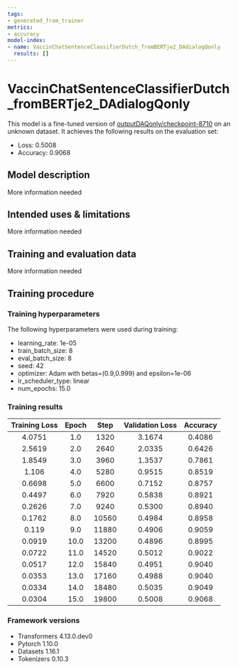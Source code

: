 ```yaml
---
tags:
- generated_from_trainer
metrics:
- accuracy
model-index:
- name: VaccinChatSentenceClassifierDutch_fromBERTje2_DAdialogQonly
  results: []
---
```


<!-- This model card has been generated automatically according to the information the Trainer had access to. You
should probably proofread and complete it, then remove this comment. -->

# VaccinChatSentenceClassifierDutch_fromBERTje2_DAdialogQonly

This model is a fine-tuned version of [outputDAQonly/checkpoint-8710](https://huggingface.co/outputDAQonly/checkpoint-8710) on an unknown dataset.
It achieves the following results on the evaluation set:
- Loss: 0.5008
- Accuracy: 0.9068

## Model description

More information needed

## Intended uses & limitations

More information needed

## Training and evaluation data

More information needed

## Training procedure

### Training hyperparameters

The following hyperparameters were used during training:
- learning_rate: 1e-05
- train_batch_size: 8
- eval_batch_size: 8
- seed: 42
- optimizer: Adam with betas=(0.9,0.999) and epsilon=1e-06
- lr_scheduler_type: linear
- num_epochs: 15.0

### Training results

| Training Loss | Epoch | Step  | Validation Loss | Accuracy |
|:-------------:|:-----:|:-----:|:---------------:|:--------:|
| 4.0751        | 1.0   | 1320  | 3.1674          | 0.4086   |
| 2.5619        | 2.0   | 2640  | 2.0335          | 0.6426   |
| 1.8549        | 3.0   | 3960  | 1.3537          | 0.7861   |
| 1.106         | 4.0   | 5280  | 0.9515          | 0.8519   |
| 0.6698        | 5.0   | 6600  | 0.7152          | 0.8757   |
| 0.4497        | 6.0   | 7920  | 0.5838          | 0.8921   |
| 0.2626        | 7.0   | 9240  | 0.5300          | 0.8940   |
| 0.1762        | 8.0   | 10560 | 0.4984          | 0.8958   |
| 0.119         | 9.0   | 11880 | 0.4906          | 0.9059   |
| 0.0919        | 10.0  | 13200 | 0.4896          | 0.8995   |
| 0.0722        | 11.0  | 14520 | 0.5012          | 0.9022   |
| 0.0517        | 12.0  | 15840 | 0.4951          | 0.9040   |
| 0.0353        | 13.0  | 17160 | 0.4988          | 0.9040   |
| 0.0334        | 14.0  | 18480 | 0.5035          | 0.9049   |
| 0.0304        | 15.0  | 19800 | 0.5008          | 0.9068   |


### Framework versions

- Transformers 4.13.0.dev0
- Pytorch 1.10.0
- Datasets 1.16.1
- Tokenizers 0.10.3
